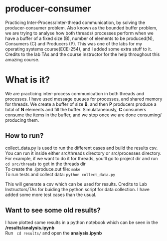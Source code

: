 # producer-consumer
Practicing Inter-Process/Inter-thread communication, by solving the producer-consumer problem. Also known as the bounded buffer problem, we are trying to analyse how both threads/ processes perform when we have a buffer of a fixed size (B), number of elements to be produced(N),  Consumers (C) and Producers (P). This was one of the labs for my operating systems course(ECE-254), and I added some extra stuff to it. Credits to the lab TAs and the course instructor for the help throughout this amazing course.

# What is it?
We are practicing inter-process communication in both threads and processes. I have used message queues for processes, and shared memory for threads. We create a buffer of size **B**, and then **P** producers produce a total of **N** elements and fill the buffer. Simulataneously, **C** consumers consume the items in the buffer, and we stop once we are done consuming/ producing them.

## How to run? 
collect_data.py is used to run the different cases and build the results csv. You can run it inside either src/threads directory or src/processes directory. <br>
For example, if we want to do it for threads, you'll go to project dir and run ``` cd src/threads``` to get in the threads dir <br>
To create the ./produce.out file: ```make```  <br>
To run tests and collect data: ``` python collect_data.py ``` 

This will generate a csv which can be used for results. 
Credits to Lab Instructors/TAs for buiding the python script for data collection. I have added some more test cases than the usual.  

## Want to see some old results?
I have plotted some results in a python notebook which can be seen in the **/results/analysis.ipynb** <br>
Run ``` cd results/``` and open the **analysis.ipynb**

